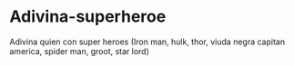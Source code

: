 # Adivina-superheroe
Adivina quien con super heroes (Iron man, hulk, thor, viuda negra capitan america, spider man, groot, star lord)

